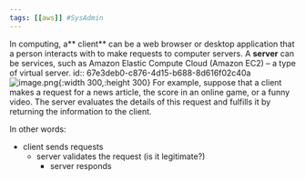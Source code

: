 ```yaml
---
tags: [[aws]] #SysAdmin
---
```



In computing, a** client** can be a web browser or desktop application that a person interacts with to make requests to computer servers. A **server** can be services, such as Amazon Elastic Compute Cloud (Amazon EC2) – a type of virtual server.
id:: 67e3deb0-c876-4d15-b688-8d616f02c40a
![image.png](../assets/image_1742986971007_0.png){:width 300,:height 300}
For example, suppose that a client makes a request for a news article, the score in an online game, or a funny video. The server evaluates the details of this request and fulfills it by returning the information to the client.

In other words:
- client sends requests
	- server validates the request (is it legitimate?)
		- server responds